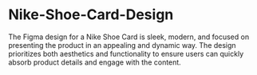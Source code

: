 # Nike-Shoe-Card-Design
The Figma design for a Nike Shoe Card is sleek, modern, and focused on presenting the product in an appealing and dynamic way. The design prioritizes both aesthetics and functionality to ensure users can quickly absorb product details and engage with the content.
